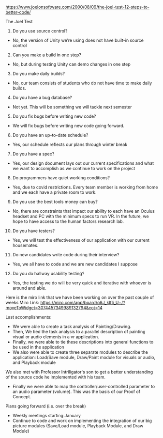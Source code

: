 
https://www.joelonsoftware.com/2000/08/09/the-joel-test-12-steps-to-better-code/


The Joel Test

1. Do you use source control?
- No, the version of Unity we’re using does not have built-in source control
2. Can you make a build in one step?
- No, but during testing Unity can demo changes in one step
3. Do you make daily builds?
- No, our team consists of students who do not have time to make daily builds.
4. Do you have a bug database?
- Not yet. This will be something we will tackle next semester
5. Do you fix bugs before writing new code?
- We will fix bugs before writing new code going forward.
6. Do you have an up-to-date schedule?
- Yes, our schedule reflects our plans through winter break
7. Do you have a spec?
- Yes, our design document lays out our current specifications and what we want to accomplish as we continue to work on the project
8. Do programmers have quiet working conditions?
- Yes, due to covid restrictions. Every team member is working from home and we each have a private room to work.
9. Do you use the best tools money can buy?
- No, there are constraints that impact our ability to each have an Oculus headset and PC with the minimum specs to run VR. In the future, we hope to have access to the human factors research lab. 
10. Do you have testers? 
- Yes, we will test the effectiveness of our application with our current housemates. 
11. Do new candidates write code during their interview?
- Yes, we all have to code and we are new candidates I suppose
12. Do you do hallway usability testing?
- Yes, the testing we do will be very quick and iterative with whoever is around and able.


Here is the miro link that we have been working on over the past couple of weeks
Miro Link: https://miro.com/app/board/o9J_klfIi_U=/?moveToWidget=3074457349989132794&cot=14

Last accomplishments:
- We were able to create a task analysis of Painting/Drawing.
- Then, We tied the task analysis to a parallel description of painting visual or audio elements in a vr application.
- Finally, we were able to tie these descriptions into general functions to be used in the application
- We also were able to create three separate modules to describe the application: Load/Save module, Draw/Paint module for visuals or audio, and Playback module

We also met with Professor Intriligator's son to get a better understanding of the source code he implemented with his team.

- Finally we were able to map the controller/user-controlled parameter to an audio parameter (volume). This was the basis of our Proof of Concept.

Plans going forward (i.e. over the break)
- Weekly meetings starting January
- Continue to code and work on implementing the integration of our big picture modules (Save/Load module, Playback Module, and Draw Module)
